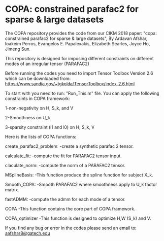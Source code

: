 # COPA: constrained parafac2 for sparse & large datasets
The COPA repository provides the code from our CIKM 2018 paper: "copa: constrained parafac2 for sparse & large datasets", 
By Ardavan Afshar, Ioakeim Perros, Evangelos E. Papalexakis, Elizabeth Searles, Joyce Ho, Jimeng Sun. 

This repository is designed for imposing different constraints on different modes of an irregular tensor (PARAFAC2)

Before running the codes you need to import Tensor Toolbox Version 2.6 which can be downloaded from: https://www.sandia.gov/~tgkolda/TensorToolbox/index-2.6.html

To start with you need to run: "Run_This.m" file. 
You can apply the following constraints in COPA framework:

1-non-negativity on H, S_k, and V

2-Smoothness on U_k

3-sparsity constraint (l1 and l0) on H, S_k, V

Here is the lists of COPA functions:

create_parafac2_problem: -create a synthetic parafac 2 tensor.

calculate_fit:           -compute the fit for PARAFAC2 tensor input.

claculate_norm:          -compute the norm of a PARAFAC2 tensor.

MSplineBasis:            -This function produce the spline function for subject X_k.

Smooth_COPA:             -Smooth PARAFAC2 where smoothness apply to U_k factor matrix.

fastADMM:                -compute the admm for each mode of a tensor.

COPA                     -This function contains the core part of COPA framework.

COPA_optimizer           -This function is designed to  optimize H,W (S_k) and V.

If you find any bug or error in the codes please send an email to: aafshar8@gatech.edu
